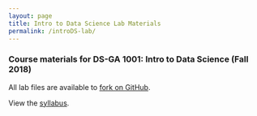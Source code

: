 ```yaml
---
layout: page
title: Intro to Data Science Lab Materials
permalink: /introDS-lab/
---
```


### Course materials for DS-GA 1001: Intro to Data Science (Fall 2018)

All lab files are available to <a href="https://github.com/leslie-huang/DataScienceCourse">fork on GitHub</a>.

View the <a href="https://github.com/briandalessandro/DataScienceCourse/blob/master/ipython/references/Syllabus_2018.pdf">syllabus</a>.